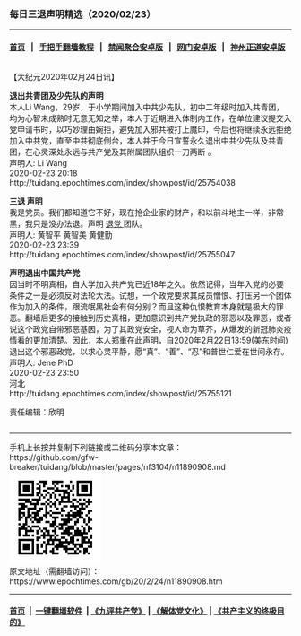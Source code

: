 ### 每日三退声明精选（2020/02/23）
------------------------

#### [首页](https://github.com/gfw-breaker/banned-news1/blob/master/README.md) &nbsp;&nbsp;|&nbsp;&nbsp; [手把手翻墙教程](https://github.com/gfw-breaker/guides/wiki) &nbsp;&nbsp;|&nbsp;&nbsp; [禁闻聚合安卓版](https://github.com/gfw-breaker/bn-android) &nbsp;&nbsp;|&nbsp;&nbsp; [网门安卓版](https://github.com/oGate2/oGate) &nbsp;&nbsp;|&nbsp;&nbsp; [神州正道安卓版](https://github.com/SzzdOgate/update) 



<div class="column" id="artbody" itemprop="articleBody">
 <!-- article content begin -->
 <p>
  【大纪元2020年02月24日讯】
 </p>
 <p>
  <strong>
   退出共青团及少先队的声明
  </strong>
  <br/>
  本人Li Wang，29岁，于小学期间加入中共少先队，初中二年级时加入共青团，均为心智未成熟时无意无知之举，本人于近期进入体制内工作，在单位建议提交入党申请书时，以巧妙理由婉拒，避免加入邪共被打上魔印，今后也将继续永远拒绝加入中共党，直至中共彻底倒台，本人并于今日宣誓永久退出中共少先队及共青团，在心灵深处永远与共产党及其附属团队组织一刀两断 。
  <br/>
  声明人: Li Wang
  <br/>
  2020-02-23 20:18
  <br/>
  http://tuidang.epochtimes.com/index/showpost/id/25754038
 </p>
 <p>
  <strong>
   <a href="https://www.epochtimes.com/gb/tag/%E4%B8%89%E9%80%80.html">
    三退
   </a>
   声明
  </strong>
  <br/>
  我是党员。我们都知道它不好，现在抢企业家的财产，和以前斗地主一样，非常黑，我只是没办法退。声明
  <a href="https://www.epochtimes.com/gb/tag/%E9%80%80%E5%85%9A.html">
   退党
  </a>
  团队。
  <br/>
  声明人: 黄智平 黄智美 黄健勤
  <br/>
  2020-02-23 23:39
  <br/>
  http://tuidang.epochtimes.com/index/showpost/id/25755047
 </p>
 <p>
  <strong>
   声明退出中国共产党
  </strong>
  <br/>
  因当时不明真相，自大学加入共产党已近18年之久。依然记得，当年入党的必要条件之一是必须反对法轮大法。试想，一个政党要求其成员憎恨、打压另一个团体作为加入的条件，跟流氓黑社会有何分别？而且这种仇恨教育本身就是极大的罪恶。翻墙后更多的接触到历史真相，更加意识到共产党执政的邪恶以及罪恶，或者说这个政党自带邪恶基因，为了其政党安全，视人命为草芥，从爆发的新冠肺炎疫情看的更加清楚。因此，本人郑重在此声明，自2020年2月22日13:59(美东时间)退出这个邪恶政党，以求心灵平静，愿“真”、“善”、“忍”和普世仁爱在世间永存。
  <br/>
  声明人: Jene PhD
  <br/>
  2020-02-23 23:50
  <br/>
  河北
  <br/>
  http://tuidang.epochtimes.com/index/showpost/id/25755121
 </p>
 <p>
  责任编辑：欣明
 </p>
 <!-- article content end -->
 <div id="below_article_ad">
  <div id="below_article_ad_inner">
  </div>
 </div>
</div>

<hr/>
手机上长按并复制下列链接或二维码分享本文章：<br/>
https://github.com/gfw-breaker/tuidang/blob/master/pages/nf3104/n11890908.md <br/>
<a href='https://github.com/gfw-breaker/tuidang/blob/master/pages/nf3104/n11890908.md'><img src='https://github.com/gfw-breaker/tuidang/blob/master/pages/nf3104/n11890908.md.png'/></a> <br/>
原文地址（需翻墙访问）：https://www.epochtimes.com/gb/20/2/24/n11890908.htm


------------------------
#### [首页](https://github.com/gfw-breaker/banned-news/blob/master/README.md) &nbsp;|&nbsp; [一键翻墙软件](https://github.com/gfw-breaker/nogfw/blob/master/README.md) &nbsp;| [《九评共产党》](https://github.com/gfw-breaker/9ping.md/blob/master/README.md#九评之一评共产党是什么) | [《解体党文化》](https://github.com/gfw-breaker/jtdwh.md/blob/master/README.md) | [《共产主义的终极目的》](https://github.com/gfw-breaker/gczydzjmd.md/blob/master/README.md)


<img src='http://gfw-breaker.win/tuidang/pages/nf3104/n11890908.md' width='0px' height='0px'/>